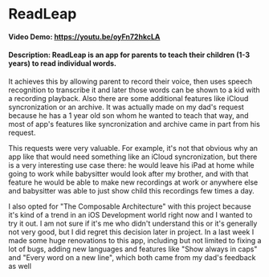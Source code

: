 # ReadLeap
#### Video Demo: https://youtu.be/oyFn72hkcLA
#### Description: ReadLeap is an app for parents to teach their children (1-3 years) to read individual words.
It achieves this by allowing parent to record their voice, then uses speech recognition to transcribe it and later those words can be shown to a kid with a recording playback. Also there are some additional features like iCloud syncronization or an archive. It was actually made on my dad's request because he has a 1 year old son whom he wanted to teach that way, and most of app's features like syncronization and archive came in part from his request.

This requests were very valuable. For example, it's not that obvious why an app like that would need something like an iCloud syncronization, but there is a very interesting use case there: he would leave his iPad at home while going to work while babysitter would look after my brother, and with that feature he would be able to make new recordings at work or anywhere else and babysitter was able to just show child this recordings few times a day.

I also opted for "The Composable Architecture" with this project because it's kind of a trend in an iOS Development world right now and I wanted to try it out. I am not sure if it's me who didn't understand this or it's generally not very good, but I did regret this decision later in project.
In a last week I made some huge renovations to this app, including but not limited to fixing a lot of bugs, adding new languages and features like "Show always in caps" and "Every word on a new line", which both came from my dad's feedback as well

